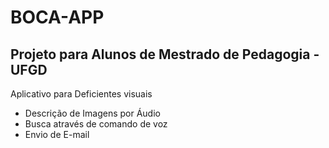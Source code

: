 # BOCA-APP

<h2>Projeto para Alunos de Mestrado de Pedagogia  - UFGD</h2>
<p>Aplicativo para Deficientes visuais</p>

<ul>
  <li>Descrição de Imagens por Áudio</li>
  <li>Busca através de comando de voz</li>
  <li>Envio de E-mail</li>
</ul>

